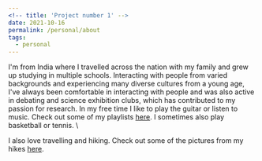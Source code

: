 ```yaml
---
<!-- title: 'Project number 1' -->
date: 2021-10-16
permalink: /personal/about
tags:
  - personal
---
```


I'm from India where I travelled across the nation with my family and grew up studying in multiple schools. Interacting with people from varied backgrounds and experiencing many diverse cultures from a young age, I've always been comfortable in interacting with people and was also active in debating and science exhibition clubs, which has contributed to my passion for research. In my free time I like to play the guitar or listen to music. Check out some of my playlists [here](). I sometimes also play basketball or tennis. \

I also love travelling and hiking. Check out some of the pictures from my hikes [here]().
